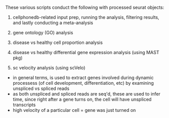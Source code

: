 These various scripts conduct the following with processed seurat objects:

1) cellphonedb-related input prep, running the analysis, filtering results, and lastly conducting a meta-analysis

2) gene ontology (GO) analysis

3) disease vs healthy cell proportion analysis

4) disease vs healthy differential gene expression analysis (using MAST pkg)

5) sc velocity analysis (using scVelo)
-  in general terms, is used to extract genes involved during dynamic processess (of cell development, differentiation, etc) by examining unspliced vs spliced reads
-  as both unspliced and spliced reads are seq'd, these are used to infer time, since right after a gene turns on, the cell will have unspliced transcripts
-  high velocity of a particular cell = gene was just turned on 
